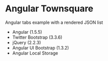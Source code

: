 # Angular Townsquare

Angular tabs example with a rendered JSON list

* Angular (1.5.5)
* Twitter Bootstrap (3.3.6)
* jQuery (2.2.3)
* Angular UI Bootstrap (1.3.2)
* Angular Local Storage
